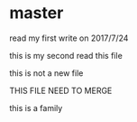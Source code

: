 # master

read my first write on 2017/7/24


this is my second read this file


this is not a new file


THIS FILE NEED TO MERGE

this is a family
